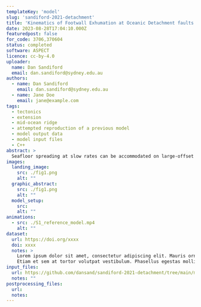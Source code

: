 ```yaml
---
templateKey: 'model'
slug: 'sandiford-2021-detachment'
title: 'Kinematics of Footwall Exhumation at Oceanic Detachment faults: Solid-Block Rotation and Apparent Unbending'
date: 2023-08-28T17:04:10.000Z
featuredpost: false
for_code: 3706,370604
status: completed
software: ASPECT
licence: cc-by-4.0
uploader:
  name: Dan Sandiford
  email: dan.sandiford@sydney.edu.au
authors:
  - name: Dan Sandiford
    email: dan.sandiford@sydney.edu.au
  - name: Jane Doe
    email: jane@example.com
tags:
  - tectonics
  - extension
  - mid-ocean ridge
  - attempted reproduction of a previous model 
  - model output data
  - model input files
  - C++
abstract: >
  Seafloor spreading at slow rates can be accommodated on large-offset oceanic detachment faults (ODFs), that exhume lower crustal and mantle rocks in footwall domes termed oceanic core complexes (OCCs). Footwall rocks experience large rotation during exhumation, yet important aspects of the kinematics—particularly the relative roles of solid-block rotation and flexure—are not clearly understood. Using a high-resolution numerical model, we explore the exhumation kinematics in the footwall beneath an emergent ODF/OCC. A key feature of the models is that footwall motion is dominated by solid-block rotation, accommodated by the nonplanar, concave-down fault interface. A consequence is that curvature measured along the ODF is representative of a neutral stress configuration, rather than a “bent” one. Instead, it is in the subsequent process of “apparent unbending” that significant flexural stresses are developed in the model footwall. The brittle strain associated with apparent unbending is produced dominantly in extension, beneath the OCC, consistent with earthquake clustering observed in the Trans-Atlantic Geotraverse at the Mid-Atlantic Ridge.
images:
  landing_image:
    src: ./fig1.png
    alt: ""
  graphic_abstract:
    src: ./fig1.png
    alt: ""
  model_setup:
    src:
    alt: ""
animations:
  - src: ./S1_reference_model.mp4
    alt: ""
dataset:
  url: https://doi.org/xxxx
  doi: xxxx
  notes: >
    Lorem ipsum dolor sit amet, consectetur adipiscing elit. Mauris ornare orci nunc, non rutrum velit elementum non. Suspendisse ac cursus nibh. Sed nec laoreet purus. Aliquam lobortis massa sit amet mi posuere, sed facilisis elit luctus. Donec eu vehicula augue. Mauris iaculis nisl in fringilla gravida. Nunc dictum felis quis mi tincidunt egestas. Duis mollis neque vitae elementum volutpat. Praesent leo augue, tempus ac diam nec, varius posuere libero. Cras vel finibus sapien. Nunc scelerisque ut nibh in faucibus. Praesent ut magna felis.
    Etiam et sem at tortor volutpat vestibulum. Phasellus egestas mollis tempor. Donec ultrices, sapien faucibus porttitor lacinia, ligula ante interdum lectus, ac hendrerit nisi nunc sit amet magna. Maecenas pellentesque risus quis gravida fringilla. Pellentesque efficitur sed velit a molestie. Aliquam volutpat dictum consectetur. Nulla facilisi. Ut rutrum nec tellus sit amet lobortis. Suspendisse in arcu ut ipsum varius lacinia. Donec velit arcu, laoreet sed felis et, convallis tincidunt neque. Vestibulum non justo maximus, pulvinar enim non, tristique arcu. Nam fringilla suscipit est, id pretium urna dignissim id. Aenean interdum lacus quis eros molestie, eget eleifend massa rhoncus. Sed eu urna risus. Suspendisse commodo malesuada blandit.
input_files:
  url: https://github.com/dansand/sandiford-2021-detachment/tree/main/model_files
  notes: ""
postprocessing_files:
  url:
  notes:
---
```

